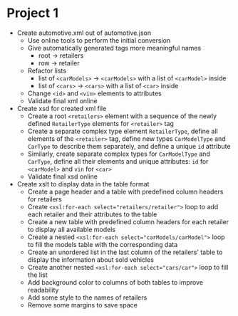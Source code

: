 # Project 1

- Create automotive.xml out of automotive.json
    - Use online tools to perform the initial conversion
    - Give automatically generated tags more meaningful names
        - root -> retailers
        - row -> retailer
    - Refactor lists
        - list of `<carModels>` -> `<carModels>` with a list of `<carModel>` inside
        - list of `<cars>` -> `<cars>` with a list of `<car>` inside
    - Change `<id>` and `<vin>` elements to attributes
    - Validate final xml online
- Create xsd for created xml file
    - Create a root `<retailers>` element with a sequence of the newly defined `RetailerType` elements for `<retailer>` tag
    - Create a separate complex type element `RetailerType`, define all elements of the `<retailer>` tag, define new types `CarModelType` and `CarType` to describe them separately, and define a unique `id` attribute
    - Similarly, create separate complex types for `CarModelType` and `CarType`, define all their elements and unique attributes: `id` for `<carModel>` and `vin` for `<car>`
    - Validate final xsd online
- Create xslt to display data in the table format
    - Create a page header and a table with predefined column headers for retailers
    - Create `<xsl:for-each select="retailers/retailer">` loop to add each retailer and their attributes to the table
    - Create a new table with predefined column headers for each retailer to display all available models
    - Create a nested `<xsl:for-each select="carModels/carModel">` loop to fill the models table with the corresponding data
    - Create an unordered list in the last column of the retailers' table to display the information about sold vehicles
    - Create another nested `<xsl:for-each select="cars/car">` loop to fill the list
    - Add background color to columns of both tables to improve readability
    - Add some style to the names of retailers
    - Remove some margins to save space